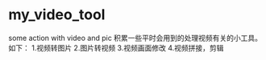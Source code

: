 # my_video_tool
some action with video and pic
积累一些平时会用到的处理视频有关的小工具。如下：
1.视频转图片
2.图片转视频
3.视频画面修改
4.视频拼接，剪辑
